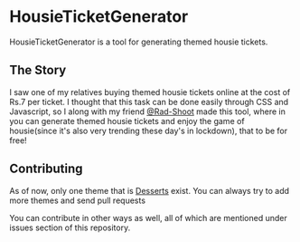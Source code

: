 # HousieTicketGenerator
HousieTicketGenerator is a tool for generating themed housie tickets.

## The Story
I saw one of my relatives buying themed housie tickets online at the cost of Rs.7 per ticket. I thought that this task can be done easily through CSS and Javascript, so I along with my friend [@Rad-Shoot](https://github.com/Rad-Shoot) made this tool, where in you can generate themed housie tickets and enjoy the game of housie(since it's also very trending these day's in lockdown), that to be for free!

## Contributing
As of now, only one theme that is [Desserts](https://krishgon.github.io/HousieTicketGenerator/generate_dessert.html) exist. You can always try to add more themes and send pull requests

You can contribute in other ways as well, all of which are mentioned under issues section of this repository.
